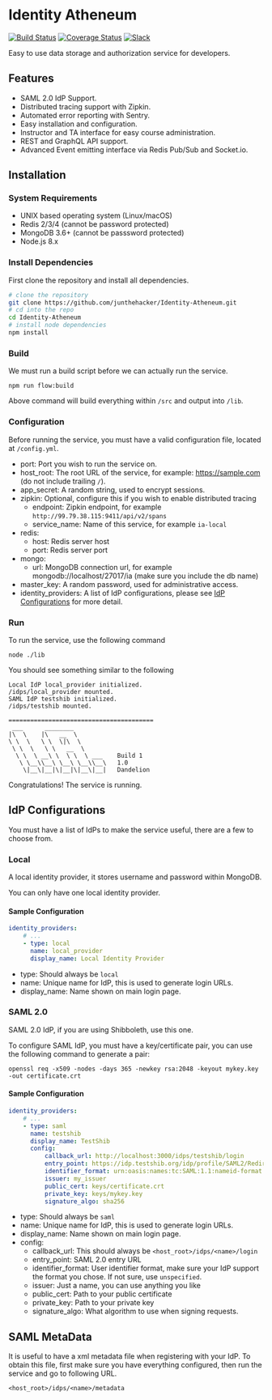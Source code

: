 # Identity Atheneum

[![Build Status](https://travis-ci.org/junthehacker/Identity-Atheneum.svg?branch=master)](https://travis-ci.org/junthehacker/Identity-Atheneum)
[![Coverage Status](https://coveralls.io/repos/github/junthehacker/Identity-Atheneum/badge.svg?branch=master)](https://coveralls.io/github/junthehacker/Identity-Atheneum?branch=master)
[![Slack](https://identity-atheneum-slackin.herokuapp.com/badge.svg)](https://identity-atheneum-slackin.herokuapp.com)

Easy to use data storage and authorization service for developers.

## Features

-   SAML 2.0 IdP Support.
-   Distributed tracing support with Zipkin.
-   Automated error reporting with Sentry.
-   Easy installation and configuration.
-   Instructor and TA interface for easy course administration.
-   REST and GraphQL API support.
-   Advanced Event emitting interface via Redis Pub/Sub and Socket.io.

## Installation

### System Requirements

-   UNIX based operating system (Linux/macOS)
-   Redis 2/3/4 (cannot be password protected)
-   MongoDB 3.6+ (cannot be passsword protected)
-   Node.js 8.x

### Install Dependencies

First clone the repository and install all dependencies.

```bash
# clone the repository
git clone https://github.com/junthehacker/Identity-Atheneum.git
# cd into the repo
cd Identity-Atheneum
# install node dependencies
npm install
```

### Build

We must run a build script before we can actually run the service.

```
npm run flow:build
```

Above command will build everything within `/src` and output into `/lib`.

### Configuration

Before running the service, you must have a valid configuration file, located at `/config.yml`.

-   port: Port you wish to run the service on.
-   host_root: The root URL of the service, for example: https://sample.com (do not include trailing `/`).
-   app_secret: A random string, used to encrypt sessions.
-   zipkin: Optional, configure this if you wish to enable distributed tracing
    -   endpoint: Zipkin endpoint, for example `http://99.79.38.115:9411/api/v2/spans`
    -   service_name: Name of this service, for example `ia-local`
-   redis:
    -   host: Redis server host
    -   port: Redis server port
-   mongo:
    -   url: MongoDB connection url, for example mongodb://localhost/27017/ia (make sure you include the db name)
-   master_key: A random password, used for administrative access.
-   identity_providers: A list of IdP configurations, please see [IdP Configurations](#idp-configurations) for more detail.

### Run

To run the service, use the following command

```
node ./lib
```

You should see something similar to the following

```
Local IdP local_provider initialized.
/idps/local_provider mounted.
SAML IdP testshib initialized.
/idps/testshib mounted.

========================================
 ___      ________
|\  \    |\   __  \
\ \  \   \ \  \|\  \
 \ \  \   \ \   __  \
  \ \  \ __\ \  \ \  \ ___    Build 1
   \ \__\\__\ \__\ \__\\__\   1.0
    \|__\|__|\|__|\|__\|__|   Dandelion
```

Congratulations! The service is running.

## IdP Configurations

You must have a list of IdPs to make the service useful, there are a few to choose from.

### Local

A local identity provider, it stores username and password within MongoDB.

You can only have one local identity provider.

#### Sample Configuration

```yaml
identity_providers:
    # ...
    - type: local
      name: local_provider
      display_name: Local Identity Provider
```

-   type: Should always be `local`
-   name: Unique name for IdP, this is used to generate login URLs.
-   display_name: Name shown on main login page.

### SAML 2.0

SAML 2.0 IdP, if you are using Shibboleth, use this one.

To configure SAML IdP, you must have a key/certificate pair, you can use the following command to generate a pair:

```
openssl req -x509 -nodes -days 365 -newkey rsa:2048 -keyout mykey.key -out certificate.crt
```

#### Sample Configuration

```yaml
identity_providers:
    # ...
    - type: saml
      name: testshib
      display_name: TestShib
      config:
          callback_url: http://localhost:3000/idps/testshib/login
          entry_point: https://idp.testshib.org/idp/profile/SAML2/Redirect/SSO
          identifier_format: urn:oasis:names:tc:SAML:1.1:nameid-format:unspecified
          issuer: my_issuer
          public_cert: keys/certificate.crt
          private_key: keys/mykey.key
          signature_algo: sha256
```

-   type: Should always be `saml`
-   name: Unique name for IdP, this is used to generate login URLs.
-   display_name: Name shown on main login page.
-   config:
    -   callback_url: This should always be `<host_root>/idps/<name>/login`
    -   entry_point: SAML 2.0 entry URL
    -   identifier_format: User identifier format, make sure your IdP support the format you chose. If not sure, use `unspecified`.
    -   issuer: Just a name, you can use anything you like
    -   public_cert: Path to your public certificate
    -   private_key: Path to your private key
    -   signature_algo: What algorithm to use when signing requests.

## SAML MetaData

It is useful to have a xml metadata file when registering with your IdP. To obtain this file, first make sure you have everything configured, then run the service and go to following URL.

```
<host_root>/idps/<name>/metadata
```
